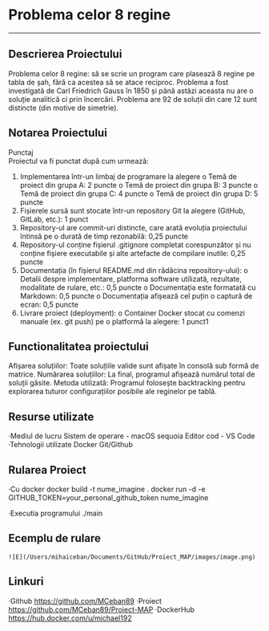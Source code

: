 # Problema celor  8  regine
---
## Descrierea Proiectului

 Problema celor 8 regine: să se scrie un program care plasează 8 regine pe tabla de
 șah, fără ca acestea să se atace reciproc. Problema a fost investigată de Carl
 Friedrich Gauss în 1850 și până astăzi aceasta nu are o soluție analitică ci prin
 încercări. Problema are 92 de soluții din care 12 sunt distincte (din motive de
 simetrie).

## Notarea Proiectului

Punctaj   
 Proiectul va fi punctat după cum urmează:
 1. Implementarea într-un limbaj de programare la alegere
 o Temă de proiect din grupa A: 2 puncte
 o Temă de proiect din grupa B: 3 puncte
 o Temă de proiect din grupa C: 4 puncte
 o Temă de proiect din grupa D: 5 puncte
 2. Fișierele sursă sunt stocate într-un repository Git la alegere (GitHub, GitLab, etc.):
 1 punct
 3. Repository-ul are commit-uri distincte, care arată evoluția proiectului întinsă pe o
 durată de timp rezonabilă: 0,25 puncte
 4. Repository-ul conține fișierul .gitignore completat corespunzător și nu conține
 fișiere executabile și alte artefacte de compilare inutile: 0,25 puncte
 5. Documentația (în fișierul README.md din rădăcina repository-ului):
 o Detalii despre implementare, platforma software utilizată, rezultate,
 modalitate de rulare, etc.: 0,5 puncte
 o Documentația este formatată cu Markdown: 0,5 puncte
 o Documentația afișează cel puțin o captură de ecran: 0,5 puncte
 6. Livrare proiect (deployment):
 o Container Docker stocat cu comenzi manuale (ex. git push) pe o platformă
 la alegere: 1 punct1

## Functionalitatea proiectului

 Afișarea soluțiilor: Toate soluțiile valide sunt afișate în consolă sub formă de matrice.
 Numărarea soluțiilor: La final, programul afișează numărul total de soluții găsite.
 Metoda utilizată: Programul folosește backtracking pentru explorarea tuturor configurațiilor posibile ale reginelor pe tablă.

## Resurse utilizate

 ·Mediul de lucru
    Sistem de operare - macOS sequoia
    Editor cod - VS Code
 ·Tehnologii utilizate 
    Docker 
    Git/Github

## Rularea Proiect
 
 ·Cu docker
    docker build -t nume_imagine .
    docker run -d -e GITHUB_TOKEN=your_personal_github_token nume_imagine

 ·Executia programului
    ./main

## Ecemplu de rulare
    
    ![E](/Users/mihaiceban/Documents/GitHub/Proiect_MAP/images/image.png)

## Linkuri

 ·Github https://github.com/MCeban89
 ·Proiect https://github.com/MCeban89/Proiect-MAP
 ·DockerHub https://hub.docker.com/u/michael192